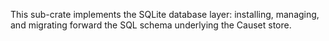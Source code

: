 This sub-crate implements the SQLite database layer: installing,
managing, and migrating forward the SQL schema underlying the Causet
store.
